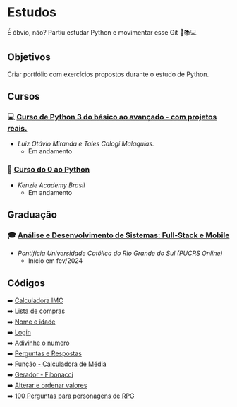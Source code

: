 # Estudos 
É óbvio, não? Partiu estudar Python e movimentar esse Git 🐍📚💻  

## Objetivos
Criar portfólio com exercícios propostos durante o estudo de Python.

## Cursos
### 💻 [Curso de Python 3 do básico ao avançado - com projetos reais.](https://www.udemy.com/course/python-3-do-zero-ao-avancado/)<br>
- _Luiz Otávio Miranda e Tales Calogi Malaquias._ 
  - Em andamento 


### 🐍 [Curso do 0 ao Python](https://kenzie.com.br/)<br>
- _Kenzie Academy Brasil_
  - Em andamento

## Graduação
### 🎓 [Análise e Desenvolvimento de Sistemas: Full-Stack e Mobile](https://online.pucrs.br/graduacao/analise-desenvolvimento-sistemas-full-stack-mobile#checkout)<br>
- _Pontifícia Universidade Católica do Rio Grande do Sul (PUCRS Online)_ 
  - Início em fev/2024 </div>


## Códigos
➡️ [Calculadora IMC](https://github.com/arthurzkrause/estudos/blob/main/exercicios/calculadora_imc_10_2023/codigo.py)<br>
➡️ [Lista de compras](https://github.com/arthurzkrause/estudos/blob/main/exercicios/lista_de_compras_11_2023/codigo.py)<br>
➡️ [Nome e idade](https://github.com/arthurzkrause/estudos/blob/main/exercicios/print_nome_idade_10_2023/codigo.py)<br>
➡️ [Login](https://github.com/arthurzkrause/estudos/blob/main/exercicios/Login_11_2023/codigo.py)<br>
➡️ [Adivinhe o numero](https://github.com/arthurzkrause/estudos/blob/main/exercicios/adivinhe_numero_11_2023/codigo.py)<br>
➡️ [Perguntas e Respostas](https://github.com/arthurzkrause/estudos/blob/main/exercicios/perguntas_respostas_11_2023/codigo.py)<br>
➡️ [Função - Calculadora de Média](https://github.com/arthurzkrause/estudos/blob/main/exercicios/calc_media_12_2023/codigo.py)<br>
➡️ [Gerador - Fibonacci](https://github.com/arthurzkrause/estudos/blob/main/exercicios/fibonacci_generator_12_2023/codigo.py)<br>
➡️ [Alterar e ordenar valores](https://github.com/arthurzkrause/estudos/blob/main/exercicios/produtos_10percent_ordem_12_23/codigo.py)<br>
➡️ [100 Perguntas para personagens de RPG](https://github.com/arthurzkrause/estudos/blob/main/exercicios/cem_perguntas_RPG_01_2024/codigo.py)<br>